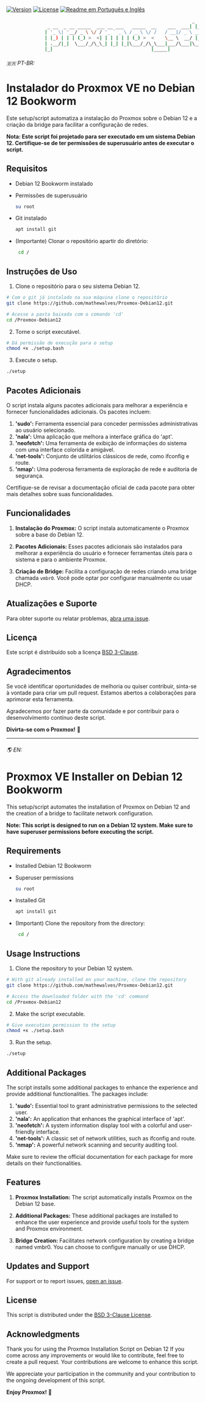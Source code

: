 [![Version](https://img.shields.io/badge/Version-1.0.0-red.svg)](version) [![License](https://img.shields.io/badge/License-BSD--Clause_3-green.svg)](LICENSE) [![Readme em Português e Inglês](https://img.shields.io/badge/README-pt--br%2Fen-blue)](#)

```bash
                                                                    _               
               _ __  _ __ _____  ___ __ ___   _____  __    ___  ___| |_ _   _ _ __  
              | '_ \| '__/ _ \ \/ / '_ ` _ \ / _ \ \/ /   / __|/ _ \ __| | | | '_ \ 
              | |_) | | | (_) >  <| | | | | | (_) >  <    \__ \  __/ |_| |_| | |_) |
              | .__/|_|  \___/_/\_\_| |_| |_|\___/_/\_\___|___/\___|\__|\__,_| .__/ 
              |_|                                    |_____|                 |_|     v1.0.0  
```

###### 🇧🇷 PT-BR:

# Instalador do Proxmox VE no Debian 12 Bookworm

Este setup/script automatiza a instalação do Proxmox sobre o Debian 12 e a criação da bridge para facilitar a configuração de redes.

**Nota: Este script foi projetado para ser executado em um sistema Debian 12. Certifique-se de ter permissões de superusuário antes de executar o script.**

## Requisitos

- Debian 12 Bookworm instalado
- Permissões de superusuário
  ```bash
  su root
  ```
- Git instalado
  ```bash
  apt install git
  ```
- (Importante) Clonar o repositório apartir do diretório:

  ```bash
   cd /
  ```

## Instruções de Uso

1. Clone o repositório para o seu sistema Debian 12.
```bash
# Com o git já instalado na sua máquina clone o repositório
git clone https://github.com/mathewalves/Proxmox-Debian12.git

# Acesse a pasta baixada com o comando 'cd'
cd /Proxmox-Debian12
```
2. Torne o script executável.
```bash
# Dá permissão de execução para o setup
chmod +x ./setup.bash
```

3. Execute o setup.
```bash
./setup
```

## Pacotes Adicionais

O script instala alguns pacotes adicionais para melhorar a experiência e fornecer funcionalidades adicionais. Os pacotes incluem:

1. **'sudo':** Ferramenta essencial para conceder permissões administrativas ao usuário selecionado.
2. **'nala':** Uma aplicação que melhora a interface gráfica do 'apt'.
3. **'neofetch':** Uma ferramenta de exibição de informações do sistema com uma interface colorida e amigável.
4. **'net-tools':** Conjunto de utilitários clássicos de rede, como ifconfig e route.
5. **'nmap':** Uma poderosa ferramenta de exploração de rede e auditoria de segurança.

Certifique-se de revisar a documentação oficial de cada pacote para obter mais detalhes sobre suas funcionalidades.

## Funcionalidades

1. **Instalação do Proxmox:** O script instala automaticamente o Proxmox sobre a base do Debian 12.

2. **Pacotes Adicionais:** Esses pacotes adicionais são instalados para melhorar a experiência do usuário e fornecer ferramentas úteis para o sistema e para o ambiente Proxmox.

3. **Criação de Bridge:** Facilita a configuração de redes criando uma bridge chamada `vmbr0`. Você pode optar por configurar manualmente ou usar DHCP.

## Atualizações e Suporte

Para obter suporte ou relatar problemas, [abra uma issue](https://github.com/mathewalves/Proxmox-Debian12/issues).

## Licença

Este script é distribuído sob a licença [BSD 3-Clause](https://opensource.org/licenses/BSD-3-Clause).

## Agradecimentos

Se você identificar oportunidades de melhoria ou quiser contribuir, sinta-se à vontade para criar um pull request. Estamos abertos a colaborações para aprimorar esta ferramenta.

Agradecemos por fazer parte da comunidade e por contribuir para o desenvolvimento contínuo deste script.

**Divirta-se com o Proxmox!** 🚀

---

###### 🌎 EN:

# Proxmox VE Installer on Debian 12 Bookworm

This setup/script automates the installation of Proxmox on Debian 12 and the creation of a bridge to facilitate network configuration.

**Note: This script is designed to run on a Debian 12 system. Make sure to have superuser permissions before executing the script.**

## Requirements

- Installed Debian 12 Bookworm
- Superuser permissions
  ```bash
  su root
  ```
- Installed Git
  ```bash
  apt install git
  ```
- (Important) Clone the repository from the directory:

  ```bash
   cd /
  ```

## Usage Instructions

1. Clone the repository to your Debian 12 system.
```bash
# With git already installed on your machine, clone the repository
git clone https://github.com/mathewalves/Proxmox-Debian12.git

# Access the downloaded folder with the 'cd' command
cd /Proxmox-Debian12
```
2. Make the script executable.
```bash
# Give execution permission to the setup
chmod +x ./setup.bash
```

3. Run the setup.
```bash
./setup
```

## Additional Packages

The script installs some additional packages to enhance the experience and provide additional functionalities. The packages include:

1. **'sudo':** Essential tool to grant administrative permissions to the selected user.
2. **'nala':** An application that enhances the graphical interface of 'apt'.
3. **'neofetch':** A system information display tool with a colorful and user-friendly interface.
4. **'net-tools':** A classic set of network utilities, such as ifconfig and route.
5. **'nmap':** A powerful network scanning and security auditing tool.

Make sure to review the official documentation for each package for more details on their functionalities.

## Features

1. **Proxmox Installation:** The script automatically installs Proxmox on the Debian 12 base.

2. **Additional Packages:** These additional packages are installed to enhance the user experience and provide useful tools for the system and Proxmox environment.

3. **Bridge Creation:** Facilitates network configuration by creating a bridge named vmbr0. You can choose to configure manually or use DHCP.

## Updates and Support

For support or to report issues, [ open an issue](https://github.com/mathewalves/Proxmox-Debian12/issues).

## License
This script is distributed under the [BSD 3-Clause License](https://opensource.org/licenses/BSD-3-Clause).

## Acknowledgments

Thank you for using the Proxmox Installation Script on Debian 12
If you come across any improvements or would like to contribute, feel free to create a pull request. Your contributions are welcome to enhance this script.

We appreciate your participation in the community and your contribution to the ongoing development of this script.

**Enjoy Proxmox!** 🚀
